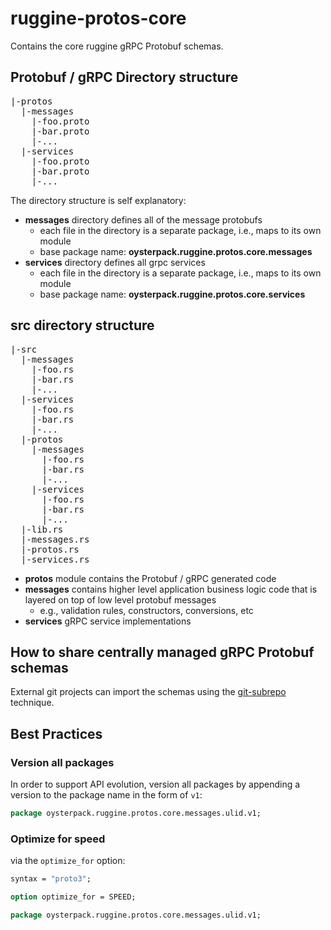 # ruggine-protos-core

Contains the core ruggine gRPC Protobuf schemas.

## Protobuf / gRPC Directory structure
<pre>
|-protos
  |-messages
    |-foo.proto
    |-bar.proto
    |-...
  |-services
    |-foo.proto
    |-bar.proto
    |-...
</pre>

The directory structure is self explanatory:
- **messages** directory defines all of the message protobufs
  - each file in the directory is a separate package, i.e., maps to its own module
  - base package name: **oysterpack.ruggine.protos.core.messages**
- **services** directory defines all grpc services
  - each file in the directory is a separate package, i.e., maps to its own module
  - base package name: **oysterpack.ruggine.protos.core.services**
  
## src directory structure
<pre>
|-src
  |-messages
    |-foo.rs
    |-bar.rs
    |-...
  |-services
    |-foo.rs
    |-bar.rs
    |-...
  |-protos
    |-messages
      |-foo.rs
      |-bar.rs
      |-...
    |-services
      |-foo.rs
      |-bar.rs
      |-...
  |-lib.rs
  |-messages.rs
  |-protos.rs
  |-services.rs
</pre>

- **protos** module contains the Protobuf / gRPC generated code
- **messages** contains higher level application business logic code that is layered on top of low level protobuf messages
  - e.g., validation rules, constructors, conversions, etc
- **services** gRPC service implementations 

## How to share centrally managed gRPC Protobuf schemas
External git projects can import the schemas using the [git-subrepo](https://github.com/ingydotnet/git-subrepo) technique.

## Best Practices

### Version all packages
In order to support API evolution, version all packages by appending a version to the package name in the form of `v1`:
```proto
package oysterpack.ruggine.protos.core.messages.ulid.v1;
```

### Optimize for speed
via the `optimize_for` option:
```proto
syntax = "proto3";

option optimize_for = SPEED;

package oysterpack.ruggine.protos.core.messages.ulid.v1;
```
